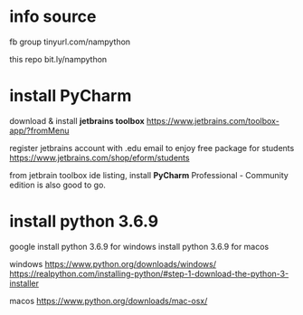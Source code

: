 # info source
fb group
tinyurl.com/nampython

this repo
bit.ly/nampython


# install PyCharm 
download & install **jetbrains toolbox**
https://www.jetbrains.com/toolbox-app/?fromMenu

register jetbrains account with .edu email to enjoy free package for students
https://www.jetbrains.com/shop/eform/students

from jetbrain toolbox ide listing, install **PyCharm** Professional - Community edition is also good to go.


# install python 3.6.9
google
install python 3.6.9 for windows
install python 3.6.9 for macos

windows
https://www.python.org/downloads/windows/
https://realpython.com/installing-python/#step-1-download-the-python-3-installer

macos
https://www.python.org/downloads/mac-osx/

